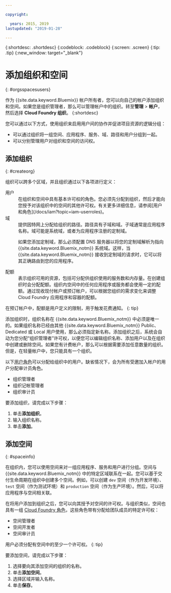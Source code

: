 ```yaml
---

copyright:

  years: 2015, 2019
lastupdated: "2019-01-28"

---
```


{:shortdesc: .shortdesc}
{:codeblock: .codeblock}
{:screen: .screen}
{:tip: .tip}
{:new_window: target="_blank"}

# 添加组织和空间
{: #orgsspacesusers}

作为 {{site.data.keyword.Bluemix}} 帐户所有者，您可以向自己的帐户添加组织和空间。如果您是组织管理者，那么可以管理帐户中的组织。转至**管理** > **帐户**，然后选择 **Cloud Foundry 组织**。
{:shortdesc}

您可以通过以下方式，使用组织来启用用户间的协作并促进项目资源的逻辑分组：

   * 可以通过组织将一组空间、应用程序、服务、域、路径和用户分组到一起。
   * 可以分别管理用户对组织和空间的访问权。

## 添加组织
{: #createorg}

组织可以跨多个区域，并且组织通过以下各项进行定义：

<dl>
<dt>用户</dt>
<dd>在组织和空间中具有基本许可权的角色。您必须先分配到组织，然后才能向您授予对该组织中的空间的其他许可权。有关更多详细信息，请参阅[用户和角色](/docs/iam?topic=iam-userroles)。</dd>
<dt>域</dt>
<dd>提供因特网上分配给组织的路径。路径具有子域和域。子域通常是应用程序名称。域可能是系统域，或者为应用程序注册的定制域。<br/>
<p>如果您添加定制域，那么必须配置 DNS 服务器以将您的定制域解析为指向 {{site.data.keyword.Bluemix_notm}} 系统域。这样，当 {{site.data.keyword.Bluemix_notm}} 接收到定制域的请求时，它可以将其正确路由到您的应用程序。</p></dd>
<dt>配额</dt>
<dd>表示组织可用的资源，包括可分配供组织使用的服务数和内存量。在创建组织时会分配配额。组织内空间中的任何应用程序或服务都会使用一定的配额。通过现收现付帐户或预订帐户，可以根据您组织的需求变化来调整 Cloud Foundry 应用程序和容器的配额。</dd>
</dl>

在预订帐户中，配额是用户定义的限制，用于触发花费通知。
{: tip}

添加组织时，组织名称在 {{site.data.keyword.Bluemix_notm}} 中必须是唯一的。如果组织名称已经由其他 {{site.data.keyword.Bluemix_notm}} Public、Dedicated 或 Local 用户使用，那么必须指定新名称。添加组织之后，系统会自动为您分配“组织管理者”许可权，以便您可以编辑组织名称、添加用户以及在组织中创建或删除空间。如果您有计费帐户，那么可以根据需要添加任意数量的组织。但是，在轻量帐户中，您只能具有一个组织。

以下[用户角色](/docs/iam?topic=iam-userroles)可以分配给组织中的用户。缺省情况下，会为所有受邀加入帐户的用户分配审计员角色。

   * 组织管理者
   * 组织记帐管理者
   * 组织审计员

要添加组织，请完成以下步骤：

  1. 单击**添加组织**。
  2. 输入组织名称。  
  3. 单击**添加**。

<!-- Add info on Manage infrastructure option under a space -->

## 添加空间
{: #spaceinfo}

在组织内，您可以使用空间来对一组应用程序、服务和用户进行分组。空间与 {{site.data.keyword.Bluemix_notm}} 中的特定区域联系在一起。您可以基于交付生命周期在组织中创建多个空间。例如，可以创建 `dev` 空间（作为开发环境）、`test` 空间（作为测试环境）和 `production` 空间（作为生产环境）。然后，可以将应用程序与空间相关联。

在将用户添加到组织之后，您可以向其授予对空间的许可权。与组织类似，空间也具有一组 [Cloud Foundry 角色](/docs/iam?topic=iam-cfroles)，这些角色带有分配给团队成员的特定许可权：

  * 空间管理者
  * 空间开发者
  * 空间审计员

用户必须分配有空间中的至少一个许可权。
{: tip}

要添加空间，请完成以下步骤：

  1. 选择要向其添加空间的组织的名称。
  2. 单击**添加空间**。
  3. 选择区域并输入名称。
  4. 单击**保存**。
